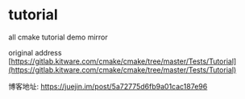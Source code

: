# tutorial
all cmake tutorial demo mirror

original address [https://gitlab.kitware.com/cmake/cmake/tree/master/Tests/Tutorial](https://gitlab.kitware.com/cmake/cmake/tree/master/Tests/Tutorial)


博客地址: https://juejin.im/post/5a72775d6fb9a01cac187e96
